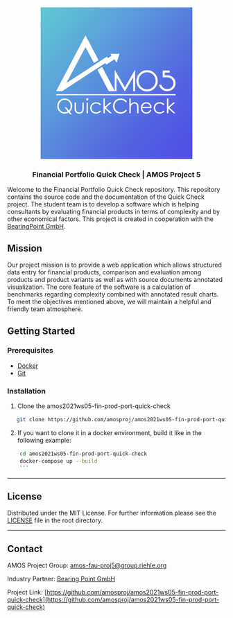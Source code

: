 <br />
<p align="center">
  <a href="https://github.com/amosproj/amos2021ws05-fin-prod-port-quick-check/blob/main/Deliverables/2021-10-27_sprint-01-team-logo.png">
    <img src="Deliverables/sprint01/2021-10-27_sprint-01-team-logo.png " alt="Logo" width="350" height="350">
  </a>

  <h3 align="center">Financial Portfolio Quick Check | AMOS Project 5</h3>
  
Welcome to the Financial Portfolio Quick Check repository. This repository contains the source code and the documentation of the Quick Check project. The student team is to develop a software which is helping consultants by evaluating financial products in terms of complexity and by other economical factors. This project is created in cooperation with the [BearingPoint GmbH](https://www.bearingpoint.com/en/).

## Mission
Our project mission is to provide a web application which allows structured data entry for financial products, comparison and evaluation among products and product variants as well as with source documents annotated visualization.
The core feature of the software is a calculation of benchmarks regarding complexity combined with annotated result charts. To meet the objectives mentioned above, we will maintain a helpful and friendly team atmosphere. 

<!-- GETTING STARTED -->
## **Getting Started**

### Prerequisites

  <ul>
    <li> <a href="https://github.com/amosproj/amos2021ws05-fin-prod-port-quick-check/wiki/Build-&-Deployment-Documentation#deployment">Docker</a> </li>
    <li> <a href="https://git-scm.com/">Git</a> </li>  
  
  </ul>


<!--### Installation -->
### Installation

1. Clone the amos2021ws05-fin-prod-port-quick-check
```sh
   git clone https://github.com/amosproj/amos2021ws05-fin-prod-port-quick-check.git
   ```

2. If you want to clone it in a docker environment, build it like in the following example:
```sh
    cd amos2021ws05-fin-prod-port-quick-check
    docker-compose up --build 
    ```

 ```
--- 


<!-- LICENSE -->
## License

Distributed under the MIT License. For further information please see the <a href="./LICENSE">LICENSE</a> file in the root directory. 

----------------------------------------------------------------------- 


<!-- CONTACT -->
## Contact

AMOS Project Group: amos-fau-proj5@group.riehle.org

Industry Partner: [Bearing Point GmbH](https://www.bearingpoint.com/en/)

Project Link: [https://github.com/amosproj/amos2021ws05-fin-prod-port-quick-check](https://github.com/amosproj/amos2021ws05-fin-prod-port-quick-check)

